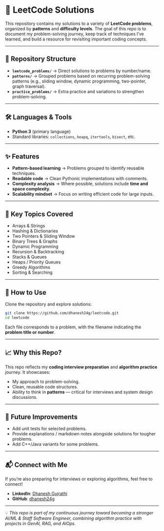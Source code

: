# 🧩 LeetCode Solutions

This repository contains my solutions to a variety of **LeetCode problems**, organized by **patterns** and **difficulty levels**. The goal of this repo is to document my problem-solving journey, keep track of techniques I’ve learned, and build a resource for revisiting important coding concepts.  

---

## 📂 Repository Structure  

- **`leetcode_problems/`** → Direct solutions to problems by number/name.  
- **`patterns/`** → Grouped problems based on recurring problem-solving patterns (e.g., sliding window, dynamic programming, two-pointer, graph traversal).  
- **`practice_problems/`** → Extra practice and variations to strengthen problem-solving.  

---

## 🛠️ Languages & Tools  

- **Python 3** (primary language)  
- Standard libraries: `collections`, `heapq`, `itertools`, `bisect`, etc.  

---

## ✨ Features  

- **Pattern-based learning** → Problems grouped to identify reusable techniques.  
- **Readable code** → Clean Pythonic implementations with comments.  
- **Complexity analysis** → Where possible, solutions include **time and space complexity**.  
- **Scalability mindset** → Focus on writing efficient code for large inputs.  

---

## 🔑 Key Topics Covered  

- Arrays & Strings  
- Hashing & Dictionaries  
- Two Pointers & Sliding Window  
- Binary Trees & Graphs  
- Dynamic Programming  
- Recursion & Backtracking  
- Stacks & Queues  
- Heaps / Priority Queues  
- Greedy Algorithms  
- Sorting & Searching  

---

## 🚀 How to Use  

Clone the repository and explore solutions:  

```bash
git clone https://github.com/dhanesh24g/leetcode.git
cd leetcode
```

Each file corresponds to a problem, with the filename indicating the **problem title or number**.  

---

## 📈 Why this Repo?  

This repo reflects my **coding interview preparation** and **algorithm practice** journey. It showcases:  
- My approach to problem-solving.  
- Clean, reusable code structures.  
- Ability to think in **patterns** — critical for interviews and system design discussions.  

---

## 🌟 Future Improvements  

- Add unit tests for selected problems.  
- Provide explanations / markdown notes alongside solutions for tougher problems.  
- Add C++/Java variants for some problems.  

---

## 📬 Connect with Me  

If you’re also preparing for interviews or exploring algorithms, feel free to connect!  

- **LinkedIn**: [Dhanesh Gujrathi](https://www.linkedin.com/in/dhanesh24g/)  
- **GitHub**: [dhanesh24g](https://github.com/dhanesh24g)  

---

💡 *This repo is part of my continuous journey toward becoming a stronger AI/ML & Staff Software Engineer, combining algorithm practice with projects in GenAI, RAG, and AIOps.*  
